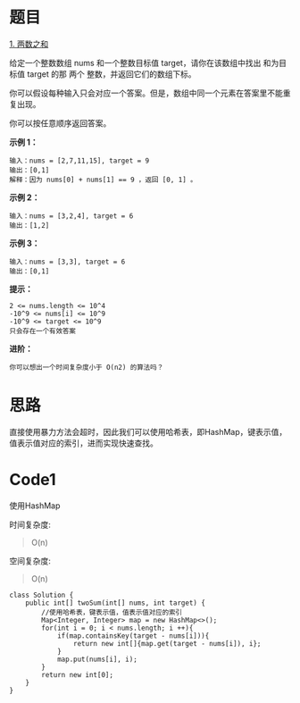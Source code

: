 # 题目
[1. 两数之和](https://leetcode.cn/problems/two-sum/)

给定一个整数数组 nums 和一个整数目标值 target，请你在该数组中找出 和为目标值 target  的那 两个 整数，并返回它们的数组下标。

你可以假设每种输入只会对应一个答案。但是，数组中同一个元素在答案里不能重复出现。

你可以按任意顺序返回答案。

**示例 1：**

```
输入：nums = [2,7,11,15], target = 9
输出：[0,1]
解释：因为 nums[0] + nums[1] == 9 ，返回 [0, 1] 。
```

**示例 2：**

``` 
输入：nums = [3,2,4], target = 6
输出：[1,2]
```

**示例 3：**

``` 
输入：nums = [3,3], target = 6
输出：[0,1]
```


**提示：**

``` 
2 <= nums.length <= 10^4
-10^9 <= nums[i] <= 10^9
-10^9 <= target <= 10^9
只会存在一个有效答案
```

**进阶：**
``` 
你可以想出一个时间复杂度小于 O(n2) 的算法吗？
```

# 思路
直接使用暴力方法会超时，因此我们可以使用哈希表，即HashMap，键表示值，值表示值对应的索引，进而实现快速查找。

# Code1
使用HashMap

时间复杂度:
>O(n)

空间复杂度:
> O(n)  

``` 
class Solution {
    public int[] twoSum(int[] nums, int target) {
        //使用哈希表，键表示值，值表示值对应的索引
        Map<Integer, Integer> map = new HashMap<>();
        for(int i = 0; i < nums.length; i ++){
            if(map.containsKey(target - nums[i])){
                return new int[]{map.get(target - nums[i]), i};
            }
            map.put(nums[i], i);
        }
        return new int[0];
    }
}
```